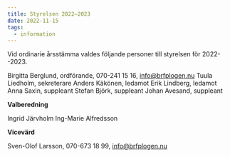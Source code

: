 ```yaml
---
title: Styrelsen 2022–2023
date: 2022-11-15
tags:
  - information
---
```


Vid ordinarie årsstämma valdes följande personer till styrelsen för 2022--2023.

<!--more-->

Birgitta Berglund, ordförande, 070-241 15 16, <info@brfplogen.nu>
Tuula Liedholm, sekreterare
Anders Käkönen, ledamot
Erik Lindberg, ledamot
Anna Saxin, suppleant
Stefan Björk, suppleant
Johan Avesand, suppleant

**Valberedning**

Ingrid Järvholm
Ing-Marie Alfredsson

**Vicevärd**

Sven-Olof Larsson, 070-673 18 99, <info@brfplogen.nu>